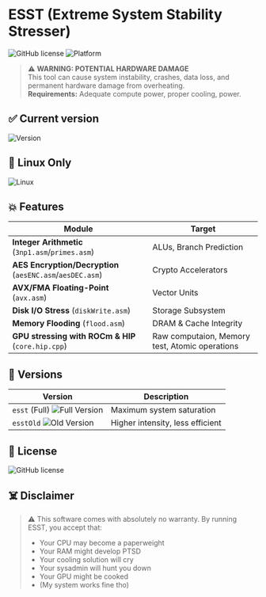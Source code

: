 # ESST (Extreme System Stability Stresser) 

![GitHub license](https://img.shields.io/badge/license-MIT-red)
![Platform](https://img.shields.io/badge/Platform-Linux%20Only-red)
> ⚠️ **WARNING: POTENTIAL HARDWARE DAMAGE**  
> This tool can cause system instability, crashes, data loss, and permanent hardware damage from overheating.  
> **Requirements:** Adequate compute power, proper cooling, power.

## ✅ Current version

![Version](https://img.shields.io/badge/Current%20Version-v0.6-blue)

## 🐧 Linux Only
![Linux](https://img.shields.io/badge/Compatibility-Linux%20Only-important)

## 💥 Features

| Module | Target |
|--------|--------|
| **Integer Arithmetic** (`3np1.asm`/`primes.asm`) | ALUs, Branch Prediction |
| **AES Encryption/Decryption** (`aesENC.asm`/`aesDEC.asm`)| Crypto Accelerators |
| **AVX/FMA Floating-Point** (`avx.asm`) | Vector Units |
| **Disk I/O Stress** (`diskWrite.asm`) | Storage Subsystem |
| **Memory Flooding** (`flood.asm`) | DRAM & Cache Integrity |
| **GPU stressing with ROCm & HIP** (`core.hip.cpp`) | Raw computaion, Memory test, Atomic operations |

## 🚀 Versions

| Version | Description |
|---------|-------------|
| `esst` (Full) ![Full Version](https://img.shields.io/badge/Version-Full-red) | Maximum system saturation |
| `esstOld` ![Old Version](https://img.shields.io/badge/Version-Legacy-orange) | Higher intensity, less efficient |

## 📜 License

![GitHub license](https://img.shields.io/badge/license-MIT-green)

## ☠️ Disclaimer

> ⚠️ This software comes with absolutely no warranty. By running ESST, you accept that:
> * Your CPU may become a paperweight
> * Your RAM might develop PTSD
> * Your cooling solution will cry
> * Your sysadmin will hunt you down
> * Your GPU might be cooked
> * (My system works fine tho)
